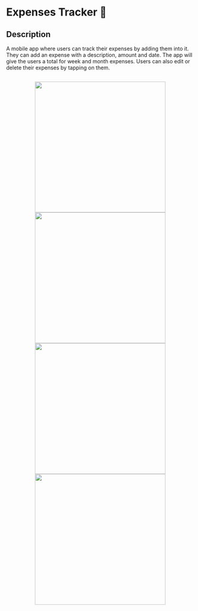 # Expenses Tracker 💸

## Description

A mobile app where users can track their expenses by adding them into it.
They can add an expense with a description, amount and date.
The app will give the users a total for week and month expenses.
Users can also edit or delete their expenses by tapping on them.

## 

<p align="center">
  <img src="https://i.imgur.com/ghe2VsP.png" width="350">
  <img src="https://i.imgur.com/x9z0W3A.png" width="350">
  <img src="https://i.imgur.com/zHCePIo.png" width="350">
  <img src="https://i.imgur.com/p6hqo6H.png" width="350">
</p>
